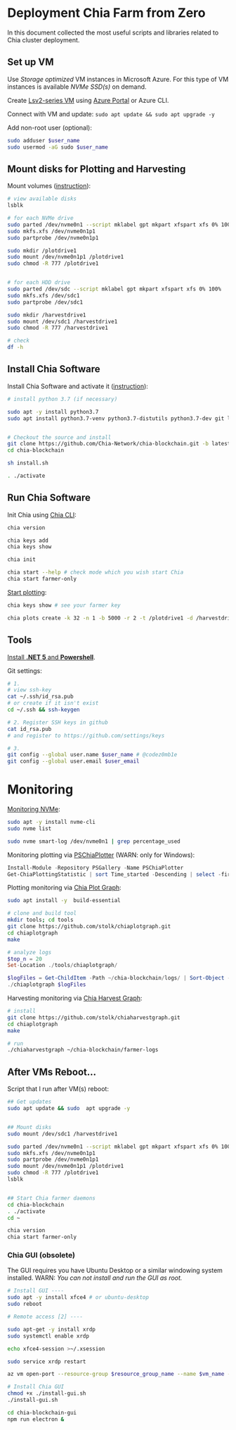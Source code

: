 
# Deployment Chia Farm from Zero

In this document collected the most useful scripts and libraries related to Chia cluster deployment.

## Set up VM

Use _Storage optimized_ VM instances in Microsoft Azure. For this type of VM instances is available _NVMe SSD(s)_ on demand.

Create [Lsv2-series VM](https://docs.microsoft.com/en-us/azure/virtual-machines/lsv2-series) using [Azure Portal](https://portal.azure.com/#create/Canonical.UbuntuServer1804LTS-ARM) or Azure CLI.

Connect with VM and update: `sudo apt update && sudo apt upgrade -y`

Add non-root user (optional):

```bash
sudo adduser $user_name
sudo usermod -aG sudo $user_name
```

## Mount disks for Plotting and Harvesting

Mount volumes ([instruction](https://docs.microsoft.com/en-us/azure/virtual-machines/linux/attach-disk-portal)):

```bash
# view available disks
lsblk

# for each NVMe drive
sudo parted /dev/nvme0n1 --script mklabel gpt mkpart xfspart xfs 0% 100%
sudo mkfs.xfs /dev/nvme0n1p1
sudo partprobe /dev/nvme0n1p1

sudo mkdir /plotdrive1
sudo mount /dev/nvme0n1p1 /plotdrive1
sudo chmod -R 777 /plotdrive1


# for each HDD drive
sudo parted /dev/sdc --script mklabel gpt mkpart xfspart xfs 0% 100%
sudo mkfs.xfs /dev/sdc1
sudo partprobe /dev/sdc1

sudo mkdir /harvestdrive1
sudo mount /dev/sdc1 /harvestdrive1
sudo chmod -R 777 /harvestdrive1

# check
df -h
```

## Install Chia Software

Install Chia Software and activate it ([instruction](https://github.com/Chia-Network/chia-blockchain/wiki/INSTALL#ubuntudebian)):

```bash
# install python 3.7 (if necessary)

sudo apt -y install python3.7
sudo apt install python3.7-venv python3.7-distutils python3.7-dev git lsb-release -y


# Checkout the source and install
git clone https://github.com/Chia-Network/chia-blockchain.git -b latest --recurse-submodules
cd chia-blockchain

sh install.sh

. ./activate
```

## Run Chia Software

Init Chia using [Chia CLI](https://github.com/Chia-Network/chia-blockchain/wiki/CLI-Commands-Reference):

```bash
chia version

chia keys add
chia keys show

chia init

chia start --help # check mode which you wish start Chia
chia start farmer-only
```

[Start plotting](https://github.com/Chia-Network/chia-blockchain/wiki/CLI-Commands-Reference#create):

```bash
chia keys show # see your farmer key

chia plots create -k 32 -n 1 -b 5000 -r 2 -t /plotdrive1 -d /harvestdrive1 2>&1 | tee ~/chia-blockchain/logs/my_1st_plot.log
```

## Tools

[Install **.NET 5** and **Powershell**](https://github.com/codez0mb1e/cloud-rstudio-server/blob/master/scripts/install_dotnet_tools.sh).

Git settings:

```bash
# 1.
# view ssh-key 
cat ~/.ssh/id_rsa.pub
# or create if it isn't exist
cd ~/.ssh && ssh-keygen

# 2. Register SSH keys in github
cat id_rsa.pub
# and register to https://github.com/settings/keys

# 3.
git config --global user.name $user_name # @codez0mb1e
git config --global user.email $user_email
```

# Monitoring

[Monitoring NVMe](https://github.com/linux-nvme/nvme-cli):

```bash
sudo apt -y install nvme-cli
sudo nvme list

sudo nvme smart-log /dev/nvme0n1 | grep percentage_used
```

Monitoring plotting via [PSChiaPlotter](https://github.com/MrPig91/PSChiaPlotter) (WARN: only for Windows):

```powershell
Install-Module -Repository PSGallery -Name PSChiaPlotter
Get-ChiaPlottingStatistic | sort Time_started -Descending | select -first 20
```

Plotting monitoring via [Chia Plot Graph](https://github.com/stolk/chiaplotgraph):

```bash
sudo apt install -y  build-essential

# clone and build tool
mkdir tools; cd tools
git clone https://github.com/stolk/chiaplotgraph.git
cd chiaplotgraph
make 
```

```powershell
# analyze logs
$top_n = 20
Set-Location ./tools/chiaplotgraph/

$logFiles = Get-ChildItem -Path ~/chia-blockchain/logs/ | Sort-Object -Property LastWriteTime -Descending | Select -expa FullName -first $top_n  
./chiaplotgraph $logFiles  
```

Harvesting monitoring via [Chia Harvest Graph](https://github.com/stolk/chiaharvestgraph):

```bash
# install
git clone https://github.com/stolk/chiaharvestgraph.git
cd chiaplotgraph
make 

# run
./chiaharvestgraph ~/chia-blockchain/farmer-logs
```


## After VMs Reboot...

Script that I run after VM(s) reboot:

```bash
## Get updates
sudo apt update && sudo  apt upgrade -y


## Mount disks
sudo mount /dev/sdc1 /harvestdrive1

sudo parted /dev/nvme0n1 --script mklabel gpt mkpart xfspart xfs 0% 100%
sudo mkfs.xfs /dev/nvme0n1p1
sudo partprobe /dev/nvme0n1p1
sudo mount /dev/nvme0n1p1 /plotdrive1
sudo chmod -R 777 /plotdrive1
lsblk


## Start Chia farmer daemons
cd chia-blockchain
. ./activate
cd ~

chia version
chia start farmer-only
```

### Chia GUI (obsolete)

The GUI requires you have Ubuntu Desktop or a similar windowing system installed.
WARN: _You can not install and run the GUI as root._

```bash
# Install GUI ---- 
sudo apt -y install xfce4 # or ubuntu-desktop
sudo reboot

# Remote access [2] ----

sudo apt-get -y install xrdp
sudo systemctl enable xrdp

echo xfce4-session >~/.xsession

sudo service xrdp restart

az vm open-port --resource-group $resource_group_name --name $vm_name --port 3389

# Install Chia GUI
chmod +x ./install-gui.sh
./install-gui.sh

cd chia-blockchain-gui
npm run electron &
```